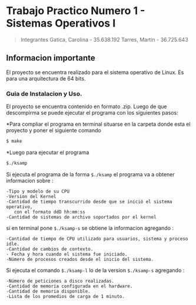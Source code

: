 # Trabajo Practico Numero 1 - Sistemas Operativos I	

> Integrantes
> Gatica, Carolina - 35.638.192
> Tarres, Martin   - 36.725.643

## Informacion importante

El proyecto se encuentra realizado para el sistema operativo de Linux. 
Es para una arquitectura de 64 bits.

### Guia de Instalacion y Uso.


El proyecto se encuentra contenido en formato .zip. 
Luego de que descompirma se puede ejecutar el programa con los siguientes pasos:

*Para compliar el programa en terminal situarse en la carpeta donde esta el proyecto
 y poner el siguiente comando 

```sh
$ make
```
*Luego para ejecutar el programa 

```sh
$./ksamp
```
Si ejecuta el programa de la forma `$./ksamp` el programa va a obtener informacion sobre :

	-Tipo y modelo de su CPU
	-Version del Kernel
	-Cantidad de tiempo transcurrido desde que se inició el sistema operativo,
	   con el formato ddD hh:mm:ss
 	-Cantidad de sistemas de archivo soportados por el kernel

si en terminal pone `$./ksamp-s` se obtiene la informacion agregando :

	-Cantidad de tiempo de CPU utilizado para usuarios, sistema y proceso idle.
	-Cantidad de cambios de contexto.
	- Fecha y hora cuando el sistema fue iniciado.
	-Número de procesos creados desde el inicio del sistema.

Si ejecuta el comando `$./ksamp-l` lo de la version `$./ksamp-s` agregando : 
	
	-Número de peticiones a disco realizadas.
	-Cantidad de memoria configurada en el hardware.
	-Cantidad de memoria disponible.
	-Lista de los promedios de carga de 1 minuto.

